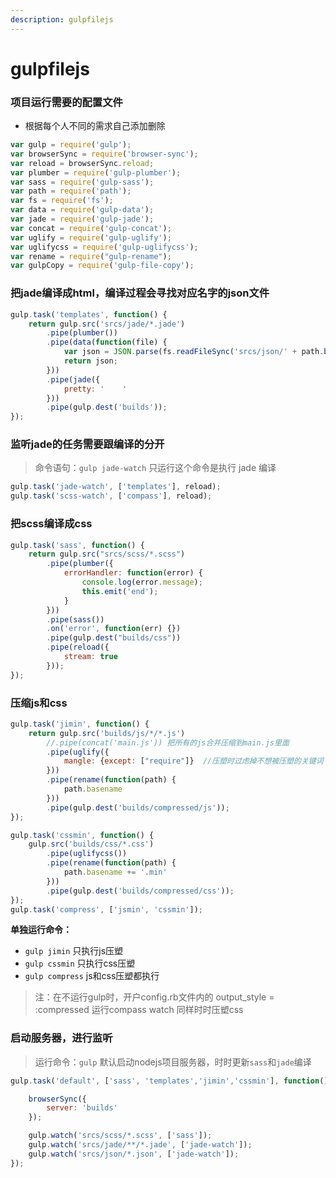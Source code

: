 ```yaml
---
description: gulpfilejs
---
```


# gulpfilejs


### 项目运行需要的配置文件

- 根据每个人不同的需求自己添加删除

```javascript
var gulp = require('gulp');
var browserSync = require('browser-sync');
var reload = browserSync.reload;
var plumber = require('gulp-plumber');
var sass = require('gulp-sass');
var path = require('path');
var fs = require('fs');
var data = require('gulp-data');
var jade = require('gulp-jade');
var concat = require('gulp-concat');
var uglify = require('gulp-uglify');
var uglifycss = require('gulp-uglifycss');
var rename = require("gulp-rename");
var gulpCopy = require('gulp-file-copy');
```

### 把jade编译成html，编译过程会寻找对应名字的json文件

```javascript
gulp.task('templates', function() {
    return gulp.src('srcs/jade/*.jade')
        .pipe(plumber())
        .pipe(data(function(file) {
            var json = JSON.parse(fs.readFileSync('srcs/json/' + path.basename(file.path, '.jade') + '.json'));
            return json;
        }))
        .pipe(jade({
            pretty: '    '
        }))
        .pipe(gulp.dest('builds'));
});
```

### 监听jade的任务需要跟编译的分开

> 命令语句：`gulp jade-watch` 只运行这个命令是执行 jade 编译

```javascript
gulp.task('jade-watch', ['templates'], reload);
gulp.task('scss-watch', ['compass'], reload);
```


### 把scss编译成css

```javascript
gulp.task('sass', function() {
    return gulp.src("srcs/scss/*.scss")
        .pipe(plumber({
            errorHandler: function(error) {
                console.log(error.message);
                this.emit('end');
            }
        }))
        .pipe(sass())
        .on('error', function(err) {})
        .pipe(gulp.dest("builds/css"))
        .pipe(reload({
            stream: true
        }));
});
```

### 压缩js和css

```javascript
gulp.task('jimin', function() {
    return gulp.src('builds/js/*/*.js')
        //.pipe(concat('main.js')) 把所有的js合并压缩到main.js里面
        .pipe(uglify({
            mangle: {except: ["require"]}  //压塑时过虑掉不想被压塑的关键词
        }))
        .pipe(rename(function(path) {
            path.basename
        }))
        .pipe(gulp.dest('builds/compressed/js'));
});

gulp.task('cssmin', function() {
    gulp.src('builds/css/*.css')
        .pipe(uglifycss())
        .pipe(rename(function(path) {
            path.basename += '.min'
        }))
        .pipe(gulp.dest('builds/compressed/css'));
});
gulp.task('compress', ['jsmin', 'cssmin']);
```

**单独运行命令：**
- `gulp jimin`      只执行js压塑
- `gulp cssmin`     只执行css压塑
- `gulp compress`   js和css压塑都执行

> 注：在不运行gulp时，开户config.rb文件内的 output_style = :compressed 运行compass watch 同样时时压塑css

### 启动服务器，进行监听

> 运行命令：`gulp`  默认启动nodejs项目服务器，时时更新`sass`和`jade`编译

```javascript
gulp.task('default', ['sass', 'templates','jimin','cssmin'], function() {

    browserSync({
        server: 'builds'
    });

    gulp.watch('srcs/scss/*.scss', ['sass']);
    gulp.watch('srcs/jade/**/*.jade', ['jade-watch']);
    gulp.watch('srcs/json/*.json', ['jade-watch']);
});
```
